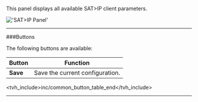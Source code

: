 This panel displays all available SAT>IP client parameters.

!['SAT>IP Panel'](static/img/doc/satipclient.png)

---

###Buttons

The following buttons are available:

Button         | Function
---------------|---------
**Save**       | Save the current configuration.
<tvh_include>inc/common_button_table_end</tvh_include>

---
